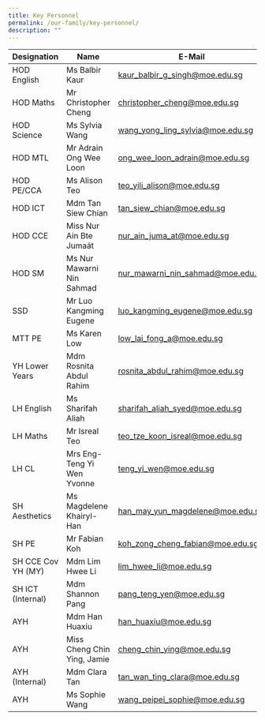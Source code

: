 ```yaml
---
title: Key Personnel
permalink: /our-family/key-personnel/
description: ""
---
```

|Designation | Name | E-Mail |
| -------- | -------- | -------- |
| HOD English     | Ms Balbir Kaur     | kaur_balbir_g_singh@moe.edu.sg
| HOD Maths | Mr Christopher Cheng | christopher_cheng@moe.edu.sg
| HOD Science | Ms Sylvia Wang | wang_yong_ling_sylvia@moe.edu.sg
| HOD MTL | Mr Adrain Ong Wee Loon | ong_wee_loon_adrain@moe.edu.sg
 HOD PE/CCA | Ms Alison Teo | teo_yili_alison@moe.edu.sg
 HOD ICT | Mdm Tan Siew Chian | tan_siew_chian@moe.edu.sg
 HOD CCE | Miss Nur Ain Bte Jumaát | nur_ain_juma_at@moe.edu.sg
 HOD SM | Ms Nur Mawarni Nin Sahmad | nur_mawarni_nin_sahmad@moe.edu.sg
SSD | Mr Luo Kangming Eugene | luo_kangming_eugene@moe.edu.sg 
MTT PE | Ms Karen Low | low_lai_fong_a@moe.edu.sg
YH Lower Years | Mdm Rosnita Abdul Rahim | rosnita_abdul_rahim@moe.edu.sg
LH English | Ms Sharifah Aliah | sharifah_aliah_syed@moe.edu.sg 
 | LH Maths | Mr Isreal Teo | teo_tze_koon_isreal@moe.edu.sg
 LH CL | Mrs Eng-Teng Yi Wen Yvonne | teng_yi_wen@moe.edu.sg
 SH Aesthetics | Ms Magdelene Khairyl-Han | han_may_yun_magdelene@moe.edu.sg
 SH PE | Mr Fabian Koh | koh_zong_cheng_fabian@moe.edu.sg
 SH CCE Cov YH (MY) | Mdm Lim Hwee Li | lim_hwee_li@moe.edu.sg
 SH ICT (Internal) | Mdm Shannon Pang | pang_teng_yen@moe.edu.sg
 AYH | Mdm Han Huaxiu | han_huaxiu@moe.edu.sg
 AYH | Miss Cheng Chin Ying, Jamie | cheng_chin_ying@moe.edu.sg
 AYH (Internal) | Mdm Clara Tan | tan_wan_ting_clara@moe.edu.sg
 AYH | Ms Sophie Wang | wang_peipei_sophie@moe.edu.sg